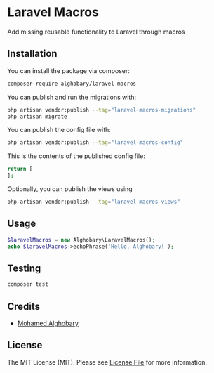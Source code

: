 # Laravel Macros

Add missing reusable functionality to Laravel through macros

## Installation

You can install the package via composer:

```bash
composer require alghobary/laravel-macros
```

You can publish and run the migrations with:

```bash
php artisan vendor:publish --tag="laravel-macros-migrations"
php artisan migrate
```

You can publish the config file with:

```bash
php artisan vendor:publish --tag="laravel-macros-config"
```

This is the contents of the published config file:

```php
return [
];
```

Optionally, you can publish the views using

```bash
php artisan vendor:publish --tag="laravel-macros-views"
```

## Usage

```php
$laravelMacros = new Alghobary\LaravelMacros();
echo $laravelMacros->echoPhrase('Hello, Alghobary!');
```

## Testing

```bash
composer test
```

## Credits

- [Mohamed Alghobary](https://github.com/m-alghobary)

## License

The MIT License (MIT). Please see [License File](LICENSE.md) for more information.
